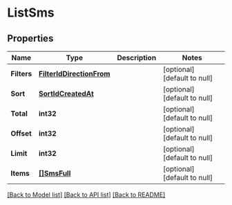 # ListSms

## Properties
Name | Type | Description | Notes
------------ | ------------- | ------------- | -------------
**Filters** | [**FilterIdDirectionFrom**](FilterIdDirectionFrom.md) |  | [optional] [default to null]
**Sort** | [**SortIdCreatedAt**](SortIdCreatedAt.md) |  | [optional] [default to null]
**Total** | **int32** |  | [optional] [default to null]
**Offset** | **int32** |  | [optional] [default to null]
**Limit** | **int32** |  | [optional] [default to null]
**Items** | [**[]SmsFull**](SmsFull.md) |  | [optional] [default to null]

[[Back to Model list]](../README.md#documentation-for-models) [[Back to API list]](../README.md#documentation-for-api-endpoints) [[Back to README]](../README.md)


